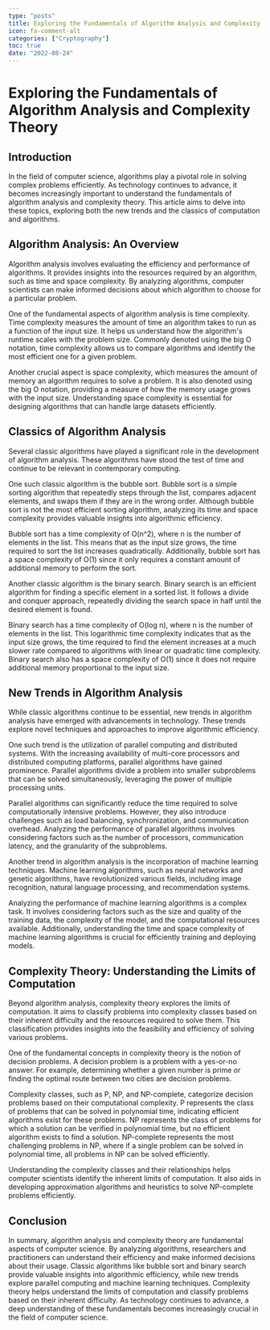 ```yaml
---
type: "posts"
title: Exploring the Fundamentals of Algorithm Analysis and Complexity Theory
icon: fa-comment-alt
categories: ["Cryptography"]
toc: true
date: "2022-08-24"
---
```




# Exploring the Fundamentals of Algorithm Analysis and Complexity Theory

## Introduction

In the field of computer science, algorithms play a pivotal role in solving complex problems efficiently. As technology continues to advance, it becomes increasingly important to understand the fundamentals of algorithm analysis and complexity theory. This article aims to delve into these topics, exploring both the new trends and the classics of computation and algorithms.

## Algorithm Analysis: An Overview

Algorithm analysis involves evaluating the efficiency and performance of algorithms. It provides insights into the resources required by an algorithm, such as time and space complexity. By analyzing algorithms, computer scientists can make informed decisions about which algorithm to choose for a particular problem.

One of the fundamental aspects of algorithm analysis is time complexity. Time complexity measures the amount of time an algorithm takes to run as a function of the input size. It helps us understand how the algorithm's runtime scales with the problem size. Commonly denoted using the big O notation, time complexity allows us to compare algorithms and identify the most efficient one for a given problem.

Another crucial aspect is space complexity, which measures the amount of memory an algorithm requires to solve a problem. It is also denoted using the big O notation, providing a measure of how the memory usage grows with the input size. Understanding space complexity is essential for designing algorithms that can handle large datasets efficiently.

## Classics of Algorithm Analysis

Several classic algorithms have played a significant role in the development of algorithm analysis. These algorithms have stood the test of time and continue to be relevant in contemporary computing.

One such classic algorithm is the bubble sort. Bubble sort is a simple sorting algorithm that repeatedly steps through the list, compares adjacent elements, and swaps them if they are in the wrong order. Although bubble sort is not the most efficient sorting algorithm, analyzing its time and space complexity provides valuable insights into algorithmic efficiency.

Bubble sort has a time complexity of O(n^2), where n is the number of elements in the list. This means that as the input size grows, the time required to sort the list increases quadratically. Additionally, bubble sort has a space complexity of O(1) since it only requires a constant amount of additional memory to perform the sort.

Another classic algorithm is the binary search. Binary search is an efficient algorithm for finding a specific element in a sorted list. It follows a divide and conquer approach, repeatedly dividing the search space in half until the desired element is found.

Binary search has a time complexity of O(log n), where n is the number of elements in the list. This logarithmic time complexity indicates that as the input size grows, the time required to find the element increases at a much slower rate compared to algorithms with linear or quadratic time complexity. Binary search also has a space complexity of O(1) since it does not require additional memory proportional to the input size.

## New Trends in Algorithm Analysis

While classic algorithms continue to be essential, new trends in algorithm analysis have emerged with advancements in technology. These trends explore novel techniques and approaches to improve algorithmic efficiency.

One such trend is the utilization of parallel computing and distributed systems. With the increasing availability of multi-core processors and distributed computing platforms, parallel algorithms have gained prominence. Parallel algorithms divide a problem into smaller subproblems that can be solved simultaneously, leveraging the power of multiple processing units.

Parallel algorithms can significantly reduce the time required to solve computationally intensive problems. However, they also introduce challenges such as load balancing, synchronization, and communication overhead. Analyzing the performance of parallel algorithms involves considering factors such as the number of processors, communication latency, and the granularity of the subproblems.

Another trend in algorithm analysis is the incorporation of machine learning techniques. Machine learning algorithms, such as neural networks and genetic algorithms, have revolutionized various fields, including image recognition, natural language processing, and recommendation systems.

Analyzing the performance of machine learning algorithms is a complex task. It involves considering factors such as the size and quality of the training data, the complexity of the model, and the computational resources available. Additionally, understanding the time and space complexity of machine learning algorithms is crucial for efficiently training and deploying models.

## Complexity Theory: Understanding the Limits of Computation

Beyond algorithm analysis, complexity theory explores the limits of computation. It aims to classify problems into complexity classes based on their inherent difficulty and the resources required to solve them. This classification provides insights into the feasibility and efficiency of solving various problems.

One of the fundamental concepts in complexity theory is the notion of decision problems. A decision problem is a problem with a yes-or-no answer. For example, determining whether a given number is prime or finding the optimal route between two cities are decision problems.

Complexity classes, such as P, NP, and NP-complete, categorize decision problems based on their computational complexity. P represents the class of problems that can be solved in polynomial time, indicating efficient algorithms exist for these problems. NP represents the class of problems for which a solution can be verified in polynomial time, but no efficient algorithm exists to find a solution. NP-complete represents the most challenging problems in NP, where if a single problem can be solved in polynomial time, all problems in NP can be solved efficiently.

Understanding the complexity classes and their relationships helps computer scientists identify the inherent limits of computation. It also aids in developing approximation algorithms and heuristics to solve NP-complete problems efficiently.

## Conclusion

In summary, algorithm analysis and complexity theory are fundamental aspects of computer science. By analyzing algorithms, researchers and practitioners can understand their efficiency and make informed decisions about their usage. Classic algorithms like bubble sort and binary search provide valuable insights into algorithmic efficiency, while new trends explore parallel computing and machine learning techniques. Complexity theory helps understand the limits of computation and classify problems based on their inherent difficulty. As technology continues to advance, a deep understanding of these fundamentals becomes increasingly crucial in the field of computer science.